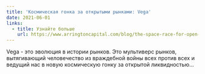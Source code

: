 ```yaml
---
title: 'Космическая гонка за открытыми рынками: Vega'
date: 2021-06-01
links:
  - title: Узнайте больше
    url: https://www.arringtoncapital.com/blog/the-space-race-for-open-markets-vega/
---
```


Vega - это эволюция в истории рынков. Это мультиверс рынков, вытягивающий человечество из враждебной войны всех против всех и ведущий нас в новую космическую гонку за открытой ликвидностью...

